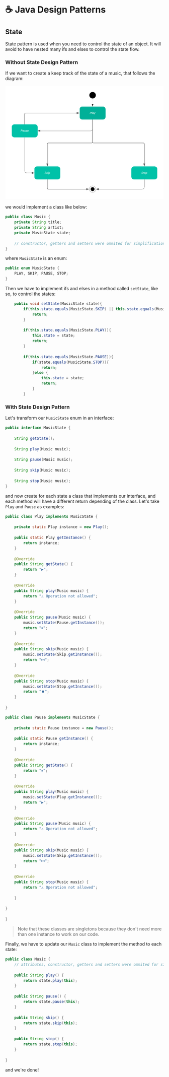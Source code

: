 # ☕ Java Design Patterns

## State

State pattern is used when you need to control the state of an object. It will avoid to have nested many ifs and elses to control the state flow.

### Without State Design Pattern

If we want to create a keep track of the state of a music, that follows the diagram:

<img src="./resources/StateDiagram.png" width="800px" />

we would implement a class like below:

```java
public class Music {
    private String title;
    private String artist;
    private MusicState state;

    // constructor, getters and setters were ommited for simplification
}
```

where `MusicState` is an enum:

```java
public enum MusicState {
    PLAY, SKIP, PAUSE, STOP;
}
```

Then we have to implement ifs and elses in a method called `setState`, like so, to control the states:

```java
    public void setState(MusicState state){
        if(this.state.equals(MusicState.SKIP) || this.state.equals(MusicState.STOP)){
            return;
        }

        if(this.state.equals(MusicState.PLAY)){
            this.state = state;
            return;
        }

        if(this.state.equals(MusicState.PAUSE)){
            if(state.equals(MusicState.STOP)){
                return;
            }else {
                this.state = state;
                return;
            }
        }

```

### With State Design Pattern

Let's transform our `MusicState` enum in an interface:

```java
public interface MusicState {

    String getState();

    String play(Music music);

    String pause(Music music);

    String skip(Music music);

    String stop(Music music);
}

```

and now create for each state a class that implements our interface, and each method will have a different return depending of the class. Let's take `Play` and `Pause` as examples:

```java
public class Play implements MusicState {

    private static Play instance = new Play();

    public static Play getInstance() {
        return instance;
    }

    @Override
    public String getState() {
        return "▶️";
    }

    @Override
    public String play(Music music) {
        return "⚠️ Operation not allowed";
    }

    @Override
    public String pause(Music music) {
        music.setState(Pause.getInstance());
        return "⏸";
    }

    @Override
    public String skip(Music music) {
        music.setState(Skip.getInstance());
        return "⏭️";
    }

    @Override
    public String stop(Music music) {
        music.setState(Stop.getInstance());
        return "⏹️";
    }

}
```

```java
public class Pause implements MusicState {

    private static Pause instance = new Pause();

    public static Pause getInstance() {
        return instance;
    }

    @Override
    public String getState() {
        return "⏸";
    }

    @Override
    public String play(Music music) {
        music.setState(Play.getInstance());
        return "▶️";
    }

    @Override
    public String pause(Music music) {
        return "⚠️ Operation not allowed";
    }

    @Override
    public String skip(Music music) {
        music.setState(Skip.getInstance());
        return "⏭️";
    }

    @Override
    public String stop(Music music) {
        return "⚠️ Operation not allowed";

    }

}

}

```

> Note that these classes are singletons because they don't need more than one instance to work on our code.

Finally, we have to update our `Music` class to implement the method to each state:

```java
public class Music {
    // attributes, constructor, getters and setters were ommited for simplification

    public String play() {
        return state.play(this);
    }

    public String pause() {
        return state.pause(this);
    }

    public String skip() {
        return state.skip(this);
    }

    public String stop() {
        return state.stop(this);
    }

}
```

and we're done!
